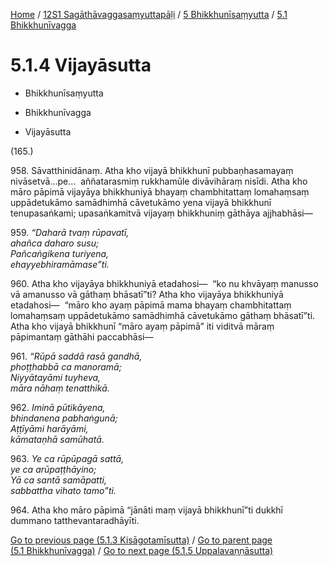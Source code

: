 
[Home](/) / [12S1 Sagāthāvaggasaṃyuttapāḷi](../../../12S1.md) / [5 Bhikkhunīsaṃyutta](../../5.md) / [5.1 Bhikkhunīvagga](../5.1.md)

# 5.1.4 Vijayāsutta

* Bhikkhunīsaṃyutta

* Bhikkhunīvagga

* Vijayāsutta

(165.)

958\. Sāvatthinidānaṃ. Atha kho vijayā bhikkhunī pubbaṇhasamayaṃ nivāsetvā…pe…  aññatarasmiṃ rukkhamūle divāvihāraṃ nisīdi. Atha kho māro pāpimā vijayāya bhikkhuniyā bhayaṃ chambhitattaṃ lomahaṃsaṃ uppādetukāmo samādhimhā cāvetukāmo yena vijayā bhikkhunī tenupasaṅkami; upasaṅkamitvā vijayaṃ bhikkhuniṃ gāthāya ajjhabhāsi—

959\. _“Daharā tvaṃ rūpavatī,_  
_ahañca daharo susu;_  
_Pañcaṅgikena turiyena,_  
_ehayyebhiramāmase”ti._  


960\. Atha kho vijayāya bhikkhuniyā etadahosi—  “ko nu khvāyaṃ manusso vā amanusso vā gāthaṃ bhāsatī”ti? Atha kho vijayāya bhikkhuniyā etadahosi—  “māro kho ayaṃ pāpimā mama bhayaṃ chambhitattaṃ lomahaṃsaṃ uppādetukāmo samādhimhā cāvetukāmo gāthaṃ bhāsatī”ti. Atha kho vijayā bhikkhunī “māro ayaṃ pāpimā” iti viditvā māraṃ pāpimantaṃ gāthāhi paccabhāsi—

961\. _“Rūpā saddā rasā gandhā,_  
_phoṭṭhabbā ca manoramā;_  
_Niyyātayāmi tuyheva,_  
_māra nāhaṃ tenatthikā._  


962\. _Iminā pūtikāyena,_  
_bhindanena pabhaṅgunā;_  
_Aṭṭīyāmi harāyāmi,_  
_kāmataṇhā samūhatā._  


963\. _Ye ca rūpūpagā sattā,_  
_ye ca arūpaṭṭhāyino;_  
_Yā ca santā samāpatti,_  
_sabbattha vihato tamo”ti._  


964\. Atha kho māro pāpimā “jānāti maṃ vijayā bhikkhunī”ti dukkhī dummano tatthevantaradhāyīti.

[Go to previous page (5.1.3 Kisāgotamīsutta)](5.1.3.md) / [Go to parent page (5.1 Bhikkhunīvagga)](../5.1.md) / [Go to next page (5.1.5 Uppalavaṇṇāsutta)](5.1.5.md)


